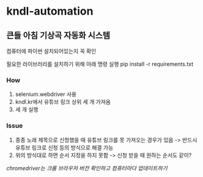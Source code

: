 # kndl-automation

## 큰들 아침 기상곡 자동화 시스템
컴퓨터에 파이썬 설치되어있는지 꼭 확인

필요한 라이브러리를 설치하기 위해 아래 명령 실행
    pip install -r requirements.txt

### How
1. selenium.webdriver 사용
2.  kndl.kr에서 유튜브 링크 상위 세 개 가져옴
3.  세 개 실행

### Issue
1. 종종 노래 제목으로 신청했을 때 유튜브 링크를 못 가져오는 경우가 있음 -> 반드시 유튜브 링크로 신청 등의 방식으로 해결 가능
2. 위의 방식대로 하면 순서 지정을 하지 못함 -> 신청 받을 때 원하는 순서도 같이?

_chromedriver는 크롬 브라우저 버전 확인하고 컴퓨터마다 업데이트하기_